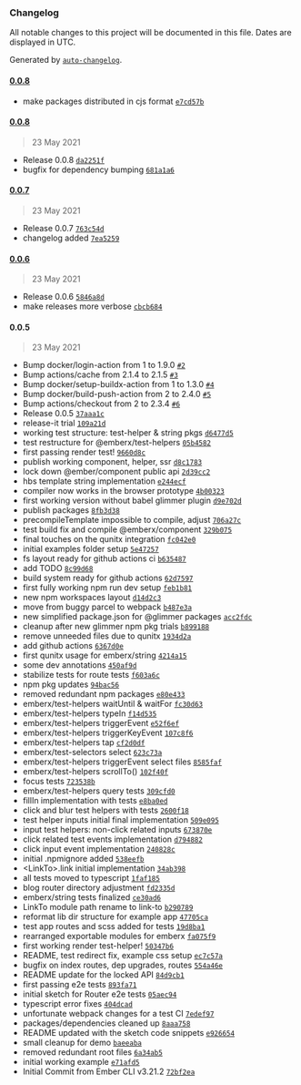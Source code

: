 ### Changelog

All notable changes to this project will be documented in this file. Dates are displayed in UTC.

Generated by [`auto-changelog`](https://github.com/CookPete/auto-changelog).

#### [0.0.8](https://github.com/izelnakri/emberx/compare/0.0.8...0.0.8)

- make packages distributed in cjs format [`e7cd57b`](https://github.com/izelnakri/emberx/commit/e7cd57b5f6da6f50e91e698a3ed5b674d3f6409d)

#### [0.0.8](https://github.com/izelnakri/emberx/compare/0.0.7...0.0.8)

> 23 May 2021

- Release 0.0.8 [`da2251f`](https://github.com/izelnakri/emberx/commit/da2251f97b4548b26a1d4f78418f2caa337c73ce)
- bugfix for dependency bumping [`681a1a6`](https://github.com/izelnakri/emberx/commit/681a1a6508b0e5eedd4211b6aaa638edc9b58486)

#### [0.0.7](https://github.com/izelnakri/emberx/compare/0.0.6...0.0.7)

> 23 May 2021

- Release 0.0.7 [`763c54d`](https://github.com/izelnakri/emberx/commit/763c54dc6b5ea806849e488ed6442e4ee86a4913)
- changelog added [`7ea5259`](https://github.com/izelnakri/emberx/commit/7ea52590e466c394753b1e8bf5e4ce14b4ec1406)

#### [0.0.6](https://github.com/izelnakri/emberx/compare/0.0.5...0.0.6)

> 23 May 2021

- Release 0.0.6 [`5846a8d`](https://github.com/izelnakri/emberx/commit/5846a8dade0fbf2e0111de8e9b5be07c8053f58b)
- make releases more verbose [`cbcb684`](https://github.com/izelnakri/emberx/commit/cbcb6840da7b8d2871395767059c7a37ff16a903)

#### 0.0.5

> 23 May 2021

- Bump docker/login-action from 1 to 1.9.0 [`#2`](https://github.com/izelnakri/emberx/pull/2)
- Bump actions/cache from 2.1.4 to 2.1.5 [`#3`](https://github.com/izelnakri/emberx/pull/3)
- Bump docker/setup-buildx-action from 1 to 1.3.0 [`#4`](https://github.com/izelnakri/emberx/pull/4)
- Bump docker/build-push-action from 2 to 2.4.0 [`#5`](https://github.com/izelnakri/emberx/pull/5)
- Bump actions/checkout from 2 to 2.3.4 [`#6`](https://github.com/izelnakri/emberx/pull/6)
- Release 0.0.5 [`37aaa1c`](https://github.com/izelnakri/emberx/commit/37aaa1c1c338df43c4e4fbb651ac280c1ebc52c0)
- release-it trial [`109a21d`](https://github.com/izelnakri/emberx/commit/109a21dd2aab63bc7b7ae855a99c787daf601f97)
- working test structure: test-helper & string pkgs [`d6477d5`](https://github.com/izelnakri/emberx/commit/d6477d54736b82c0b3e6f2cdac2f950ebc3bdf49)
- test restructure for @emberx/test-helpers [`05b4582`](https://github.com/izelnakri/emberx/commit/05b45821e8db5f1ab4d95a6e15bcd8fcaaf90f54)
- first passing render test! [`9660d8c`](https://github.com/izelnakri/emberx/commit/9660d8cb0f647b21172e23c373f5e4840f4596c8)
- publish working component, helper, ssr [`d8c1783`](https://github.com/izelnakri/emberx/commit/d8c17832e3b53171a5cf8d6f90cfc44b2f2a7aaa)
- lock down @ember/component public api [`2d39cc2`](https://github.com/izelnakri/emberx/commit/2d39cc26b1f4574c1bc0f714263e29a32794c62a)
- hbs template string implementation [`e244ecf`](https://github.com/izelnakri/emberx/commit/e244ecf83ce2f46c1aa0ea6a3df18eb669d03e8b)
- compiler now works in the browser prototype [`4b00323`](https://github.com/izelnakri/emberx/commit/4b0032313e6bd0aba4bab639ee55229a95cba2b2)
- first working version without babel glimmer plugin [`d9e702d`](https://github.com/izelnakri/emberx/commit/d9e702d9e14420ef1b26f0fe79dd61e6c01a85a2)
- publish packages [`8fb3d38`](https://github.com/izelnakri/emberx/commit/8fb3d3816fc304227ebde740dd4b27f1fececd00)
- precompileTemplate impossible to compile, adjust [`706a27c`](https://github.com/izelnakri/emberx/commit/706a27ca1f10717edb99e50d1f1184b8f75d3478)
- test build fix and compile @emberx/component [`329b075`](https://github.com/izelnakri/emberx/commit/329b0756e7d4f63fef5b1a425c0cb7cf33832a34)
- final touches on the qunitx integration [`fc042e0`](https://github.com/izelnakri/emberx/commit/fc042e055a84206d2eb43700f97072fe7b8f82cd)
- initial examples folder setup [`5e47257`](https://github.com/izelnakri/emberx/commit/5e472570a5242fc5dbfe5463a77f84cf1efe6e37)
- fs layout ready for github actions ci [`b635487`](https://github.com/izelnakri/emberx/commit/b6354871f98e0bea7fb1440d9e80fa8bf7af3711)
- add TODO [`8c99d68`](https://github.com/izelnakri/emberx/commit/8c99d686e106461a6737be1125b97ccb56f9efd5)
- build system ready for github actions [`62d7597`](https://github.com/izelnakri/emberx/commit/62d759727a8331166fb2ca3b3fdac346dae3b927)
- first fully working npm run dev setup [`feb1b81`](https://github.com/izelnakri/emberx/commit/feb1b819a394e3f3e4ffa75056cdedeb0b58b03b)
- new npm workspaces layout [`d14d2c3`](https://github.com/izelnakri/emberx/commit/d14d2c3ac677081c8e3dce19c0b5ae48c08ce93d)
- move from buggy parcel to webpack [`b487e3a`](https://github.com/izelnakri/emberx/commit/b487e3a4186d72e62a56a4a14d1fb3c5099beb55)
- new simplified package.json for @glimmer packages [`acc2fdc`](https://github.com/izelnakri/emberx/commit/acc2fdc010b846a8bae0dd3ee3a56685f8e4702e)
- cleanup after new glimmer npm pkg trials [`b899188`](https://github.com/izelnakri/emberx/commit/b8991880e2f50fc546fbb0b2b0dca4f4c4051d49)
- remove unneeded files due to qunitx [`1934d2a`](https://github.com/izelnakri/emberx/commit/1934d2ae08ef86c9872dcf24ec5ec97dd52c9879)
- add github actions [`6367d0e`](https://github.com/izelnakri/emberx/commit/6367d0e853341a5ffe37d0c51a3bd9fa2b67ab33)
- first qunitx usage for emberx/string [`4214a15`](https://github.com/izelnakri/emberx/commit/4214a15bde7834d82832206f748a90cabc4e9d30)
- some dev annotations [`450af9d`](https://github.com/izelnakri/emberx/commit/450af9d9ed45875c581a15d6b2be81038c4f9db1)
- stabilize tests for route tests [`f603a6c`](https://github.com/izelnakri/emberx/commit/f603a6c8643d13facef78c4c73542074238b8f26)
- npm pkg updates [`94bac56`](https://github.com/izelnakri/emberx/commit/94bac56c7b93f73ffdb422f2cd05a573625e4bfe)
- removed redundant npm packages [`e80e433`](https://github.com/izelnakri/emberx/commit/e80e433fcfc97ddf260d60c29b374b0f2db469d2)
- emberx/test-helpers waitUntil & waitFor [`fc30d63`](https://github.com/izelnakri/emberx/commit/fc30d6304d9a1e6268555dbf6221a6b47225ee5d)
- emberx/test-helpers typeIn [`f14d535`](https://github.com/izelnakri/emberx/commit/f14d535462cc5cb618b60fd9cfb7f4cead44c518)
- emberx/test-helpers triggerEvent [`e52f6ef`](https://github.com/izelnakri/emberx/commit/e52f6efdc68d069653f55e67d389a476133c5058)
- emberx/test-helpers triggerKeyEvent [`107c8f6`](https://github.com/izelnakri/emberx/commit/107c8f6600e3b3374d49e2d7f3a09a4e20326a5b)
- emberx/test-helpers tap [`cf2d0df`](https://github.com/izelnakri/emberx/commit/cf2d0df2e6ee4f11e56a52f2602edad1cf889e1c)
- emberx/test-selectors select [`623c73a`](https://github.com/izelnakri/emberx/commit/623c73a3ee9011793c1656719f8e9e885fdbe45e)
- emberx/test-helpers triggerEvent select files [`8585faf`](https://github.com/izelnakri/emberx/commit/8585fafc5c7efce2b4a3a94a13734648e72777ca)
- emberx/test-helpers scrollTo() [`102f40f`](https://github.com/izelnakri/emberx/commit/102f40fb3775e5a6001a26c5b8d264e6afe41927)
- focus tests [`723538b`](https://github.com/izelnakri/emberx/commit/723538b11fa9f81209d91baf9b118535875a9bcf)
- emberx/test-helpers query tests [`309cfd0`](https://github.com/izelnakri/emberx/commit/309cfd0413ad181e77673550e9fce74753c5ce75)
- fillIn implementation with tests [`e8ba0ed`](https://github.com/izelnakri/emberx/commit/e8ba0ed49cd5777a7582c8111b7e4908783fca9b)
- click and blur test helpers with tests [`2600f18`](https://github.com/izelnakri/emberx/commit/2600f1835427023828915b4dd6a60c4a8a1e9cf2)
- test helper inputs initial final implementation [`509e095`](https://github.com/izelnakri/emberx/commit/509e095a51a6a99fa5745ffb8a92f7c675c5e3f3)
- input test helpers: non-click related inputs [`673870e`](https://github.com/izelnakri/emberx/commit/673870e313776c2dc54834eb9e4bd5f6bb2db7e9)
- click related test events implementation [`d794882`](https://github.com/izelnakri/emberx/commit/d7948824b8ed577353984650d27199bdbb14f617)
- click input event implementation [`240828c`](https://github.com/izelnakri/emberx/commit/240828c51500e0696b018cdf9cfa0be4d430ed85)
- initial .npmignore added [`538eefb`](https://github.com/izelnakri/emberx/commit/538eefbbebd89134ef8830e3aa55987f3164d299)
- &lt;LinkTo&gt;.link initial implementation [`34ab398`](https://github.com/izelnakri/emberx/commit/34ab3984a94c98673f398f0b051bd4db6f8ea0d0)
- all tests moved to typescript [`1faf185`](https://github.com/izelnakri/emberx/commit/1faf1851d988cabdbc26d8c96dbd8220a40cea0a)
- blog router directory adjustment [`fd2335d`](https://github.com/izelnakri/emberx/commit/fd2335d9f1638d26e5c2e6bbba154eb7e301351d)
- emberx/string tests finalized [`ce30ad6`](https://github.com/izelnakri/emberx/commit/ce30ad648de2e0e52605568d3703e2e756e65651)
- LinkTo module path rename to link-to [`b290789`](https://github.com/izelnakri/emberx/commit/b29078900012979c8ec5c49c2004cd56792c4ea7)
- reformat lib dir structure for example app [`47705ca`](https://github.com/izelnakri/emberx/commit/47705ca4c6586f430c51b27a15644fb4cdcc480f)
- test app routes and scss added for tests [`19d8ba1`](https://github.com/izelnakri/emberx/commit/19d8ba1b5f94df61836063d8b96170d2f393c311)
- rearranged exportable modules for emberx [`fa075f9`](https://github.com/izelnakri/emberx/commit/fa075f97a38f2a5a23d1b2672afed89c8da84f9a)
- first working render test-helper! [`50347b6`](https://github.com/izelnakri/emberx/commit/50347b63d1f04e5647ed8bc3ed5fbcee53d84e73)
- README, test redirect fix, example css setup [`ec7c57a`](https://github.com/izelnakri/emberx/commit/ec7c57a3a6d81b8f75b744fd8841afd3f7817113)
- bugfix on index routes, dep upgrades, routes [`554a46e`](https://github.com/izelnakri/emberx/commit/554a46e2acfb0e70429e54ecf6ca33a2dc9cca60)
- README update for the locked API [`84d9cb1`](https://github.com/izelnakri/emberx/commit/84d9cb10818c58361576dfac7ee3d2b6d25c7a7e)
- first passing e2e tests [`893fa71`](https://github.com/izelnakri/emberx/commit/893fa71b4464aec34bd09eb99eee1c36d1ef137f)
- initial sketch for Router e2e tests [`05aec94`](https://github.com/izelnakri/emberx/commit/05aec94e8a5dacb30ca5bf1a6c6a107be04d5075)
- typescript error fixes [`404dcad`](https://github.com/izelnakri/emberx/commit/404dcadd01dc1eb392eabe20beea308293c77467)
- unfortunate webpack changes for a test CI [`7edef97`](https://github.com/izelnakri/emberx/commit/7edef9715a99b58bd1e0c18c90787f22c4b19647)
- packages/dependencies cleaned up [`8aaa758`](https://github.com/izelnakri/emberx/commit/8aaa7587b1e6b8b702338279f226fa0fb38b5d68)
- README updated with the sketch code snippets [`e926654`](https://github.com/izelnakri/emberx/commit/e9266548e726898e0b702a91d133af1b8ceabf1e)
- small cleanup for demo [`baeeaba`](https://github.com/izelnakri/emberx/commit/baeeabaf73597fd0e43a6214e5e453924ead04fc)
- removed redundant root files [`6a34ab5`](https://github.com/izelnakri/emberx/commit/6a34ab5c1b6824a480fe1dfa13ac0898370bbb84)
- initial working example [`e71afd5`](https://github.com/izelnakri/emberx/commit/e71afd5a57cce06c78652efb924fa1acea492137)
- Initial Commit from Ember CLI v3.21.2 [`72bf2ea`](https://github.com/izelnakri/emberx/commit/72bf2ea842af237298c92de443ff13e1e95eef9d)
